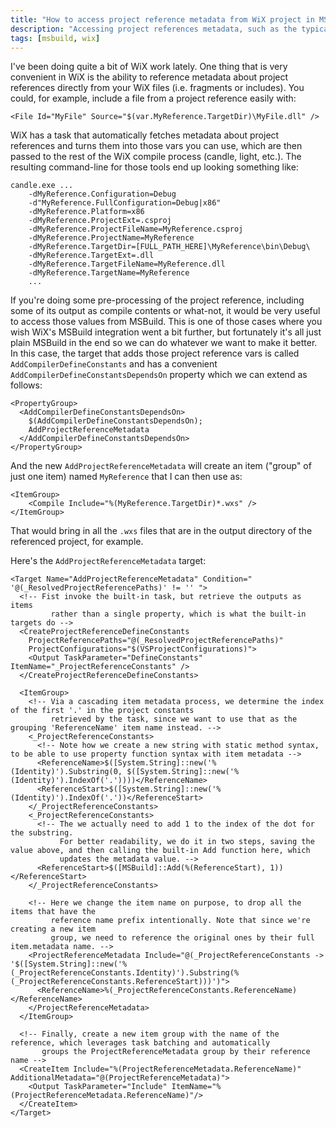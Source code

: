 ```yaml
---
title: "How to access project reference metadata from WiX project in MSBuild"
description: "Accessing project references metadata, such as the typical $(var.MyCustomAction.TargetDir) is pretty common from WiX fragments. Here's how to do the same from MSBuild"
tags: [msbuild, wix]
---
```

I've been doing quite a bit of WiX work lately. One thing that is very 
convenient in WiX is the ability to reference metadata about project 
references directly from your WiX files (i.e. fragments or includes). You 
could, for example, include a file from a project reference easily with:

    <File Id="MyFile" Source="$(var.MyReference.TargetDir)\MyFile.dll" />

WiX has a task that automatically fetches metadata about project references 
and turns them into those vars you can use, which are then passed to the 
rest of the WiX compile process (candle, light, etc.). The resulting 
command-line for those tools end up looking something like:

    candle.exe ... 
        -dMyReference.Configuration=Debug
        -d"MyReference.FullConfiguration=Debug|x86" 
        -dMyReference.Platform=x86 
        -dMyReference.ProjectExt=.csproj 
        -dMyReference.ProjectFileName=MyReference.csproj 
        -dMyReference.ProjectName=MyReference 
        -dMyReference.TargetDir=[FULL_PATH_HERE]\MyReference\bin\Debug\ 
        -dMyReference.TargetExt=.dll 
        -dMyReference.TargetFileName=MyReference.dll
        -dMyReference.TargetName=MyReference
        ...

If you're doing some pre-processing of the project reference, including 
some of its output as compile contents or what-not, it would be very 
useful to access those values from MSBuild. This is one of those cases 
where you wish WiX's MSBuild integration went a bit further, but fortunately 
it's all just plain MSBuild in the end so we can do whatever we want to 
make it better. In this case, the target that adds those project reference 
vars is called `AddCompilerDefineConstants` and has a convenient 
`AddCompilerDefineConstantsDependsOn` property which we can extend as follows:

    <PropertyGroup>
      <AddCompilerDefineConstantsDependsOn>
        $(AddCompilerDefineConstantsDependsOn);
        AddProjectReferenceMetadata
      </AddCompilerDefineConstantsDependsOn>
    </PropertyGroup>

And the new `AddProjectReferenceMetadata` will create an item ("group" of 
just one item) named `MyReference` that I can then use as:

    <ItemGroup>
        <Compile Include="%(MyReference.TargetDir)*.wxs" />
    </ItemGroup>

That would bring in all the `.wxs` files that are in the output directory 
of the referenced project, for example.

Here's the `AddProjectReferenceMetadata` target:

    <Target Name="AddProjectReferenceMetadata" Condition=" '@(_ResolvedProjectReferencePaths)' != '' ">
      <!-- Fist invoke the built-in task, but retrieve the outputs as items
             rather than a single property, which is what the built-in targets do -->
      <CreateProjectReferenceDefineConstants
        ProjectReferencePaths="@(_ResolvedProjectReferencePaths)"
        ProjectConfigurations="$(VSProjectConfigurations)">
        <Output TaskParameter="DefineConstants" ItemName="_ProjectReferenceConstants" />
      </CreateProjectReferenceDefineConstants>
   
      <ItemGroup>
        <!-- Via a cascading item metadata process, we determine the index of the first '.' in the project constants 
             retrieved by the task, since we want to use that as the grouping 'ReferenceName' item name instead. -->
        <_ProjectReferenceConstants>
          <!-- Note how we create a new string with static method syntax, to be able to use property function syntax with item metadata -->
          <ReferenceName>$([System.String]::new('%(Identity)').Substring(0, $([System.String]::new('%(Identity)').IndexOf('.'))))</ReferenceName>
          <ReferenceStart>$([System.String]::new('%(Identity)').IndexOf('.'))</ReferenceStart>
        </_ProjectReferenceConstants>
        <_ProjectReferenceConstants>
          <!-- The we actually need to add 1 to the index of the dot for the substring. 
               For better readability, we do it in two steps, saving the value above, and then calling the built-in Add function here, which 
               updates the metadata value. -->
          <ReferenceStart>$([MSBuild]::Add(%(ReferenceStart), 1))</ReferenceStart>
        </_ProjectReferenceConstants>
   
        <!-- Here we change the item name on purpose, to drop all the items that have the
             reference name prefix intentionally. Note that since we're creating a new item
             group, we need to reference the original ones by their full item.metadata name. -->
        <ProjectReferenceMetadata Include="@(_ProjectReferenceConstants -> '$([System.String]::new('%(_ProjectReferenceConstants.Identity)').Substring(%(_ProjectReferenceConstants.ReferenceStart)))')">
          <ReferenceName>%(_ProjectReferenceConstants.ReferenceName)</ReferenceName>
        </ProjectReferenceMetadata>
      </ItemGroup>
      
      <!-- Finally, create a new item group with the name of the reference, which leverages task batching and automatically 
           groups the ProjectReferenceMetadata group by their reference name -->
      <CreateItem Include="%(ProjectReferenceMetadata.ReferenceName)" AdditionalMetadata="@(ProjectReferenceMetadata)">
        <Output TaskParameter="Include" ItemName="%(ProjectReferenceMetadata.ReferenceName)"/>
      </CreateItem>
    </Target>
